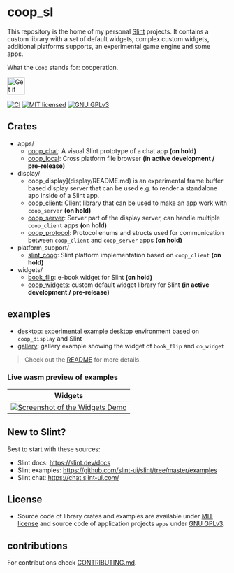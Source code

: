 <!--
SPDX-FileCopyrightText: 2022 Florian Blasius <co_sl@tutanota.com>
SPDX-License-Identifier: MIT
-->

# coop_sl

This repository is the home of my personal [Slint](https://slint.dev/) projects. It contains a custom library with a set of default widgets, complex custom widgets, additional platforms supports, an experimental game engine and some apps.

What the `Coop` stands for: cooperation.

<a href="https://codeberg.org/flovansl/coop_sl">
    <img alt="Get it on Codeberg" src="https://get-it-on.codeberg.org/get-it-on-blue-on-white.png" height="40">
</a>

[![CI](https://ci.codeberg.org/api/badges/flovansl/co_sl/status.svg?branch=main)](https://ci.codeberg.org/flovansl/co_sl)
[![MIT licensed](https://img.shields.io/badge/license-MIT-blue.svg)](./LICENSES/MIT.txt)
[![GNU GPLv3](https://img.shields.io/badge/license-GPLv3-green.svg)](./LICENSES/GPL-3.0-only.txt)

## Crates

* apps/
    * [coop_chat](apps/coop_chat/): A visual Slint prototype of a chat app **(on hold)**
    * [coop_local](apps/coop_local/): Cross platform file browser **(in active development / pre-release)**
* display/
    * coop_display](display/README.md) is an experimental frame buffer based display server that can be used e.g. to render a standalone app inside of a Slint app.
    *  [coop_client](display/coop_client/): Client library that can be used to make an app work with `coop_server` **(on hold)**
    *  [coop_server](display/coop_server/): Server part of the display server, can handle multiple `coop_client` apps **(on hold)**
    *  [coop_protocol](display/coop_protocol/): Protocol enums and structs used for communication between `coop_client` and `coop_server` apps **(on hold)**
* platform_support/
    * [slint_coop](platform_support/slint_coop/): Slint platform implementation based on `coop_client` **(on hold)**
* widgets/
    * [book_flip](widgets/book_flip/): e-book widget for Slint **(on hold)**
    * [coop_widgets](widgets/coop_widgets/): custom default widget library for Slint **(in active development / pre-release)**

## examples

* [desktop](examples/desktop/): experimental example desktop environment based on `coop_display` and Slint
* [gallery](examples/gallery/): gallery example showing the widget of `book_flip` and `co_widget`

> Check out the [README](examples/README.md) for more details.

### Live wasm preview of examples

| Widgets |
|---------|
|[![Screenshot of the Widgets Demo](https://codeberg.org/flovansl/pages/attachments/2501a785-2b21-40d8-91c7-85fee14f0045 "Widgets Demo")](https://flovansl.codeberg.page/coop_sl/snapshots/examples/gallery/) |


## New to Slint?

Best to start with these sources:

* Slint docs: https://slint.dev/docs
* Slint examples: https://github.com/slint-ui/slint/tree/master/examples
* Slint chat: https://chat.slint-ui.com/

## License

* Source code of library crates and examples are available under [MIT license](LICENSES/MIT.txt) and source code of application projects `apps` under [GNU GPLv3](LICENSES/GPL-3.0-only.txt).

## contributions

For contributions check [CONTRIBUTING.md](./CONTRIBUTING.md).